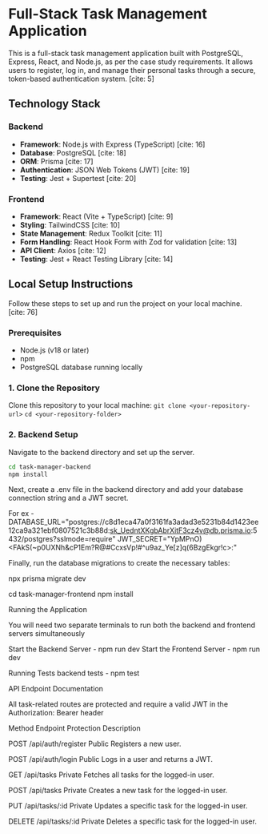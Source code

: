 # Full-Stack Task Management Application

This is a full-stack task management application built with PostgreSQL, Express, React, and Node.js, as per the case study requirements. It allows users to register, log in, and manage their personal tasks through a secure, token-based authentication system. [cite: 5]

## Technology Stack

### Backend

- **Framework**: Node.js with Express (TypeScript) [cite: 16]
- **Database**: PostgreSQL [cite: 18]
- **ORM**: Prisma [cite: 17]
- **Authentication**: JSON Web Tokens (JWT) [cite: 19]
- **Testing**: Jest + Supertest [cite: 20]

### Frontend

- **Framework**: React (Vite + TypeScript) [cite: 9]
- **Styling**: TailwindCSS [cite: 10]
- **State Management**: Redux Toolkit [cite: 11]
- **Form Handling**: React Hook Form with Zod for validation [cite: 13]
- **API Client**: Axios [cite: 12]
- **Testing**: Jest + React Testing Library [cite: 14]

## Local Setup Instructions

Follow these steps to set up and run the project on your local machine. [cite: 76]

### Prerequisites

- Node.js (v18 or later)
- npm
- PostgreSQL database running locally

### 1. Clone the Repository

Clone this repository to your local machine:
`git clone <your-repository-url>`
`cd <your-repository-folder>`

### 2. Backend Setup

Navigate to the backend directory and set up the server.

```bash
cd task-manager-backend
npm install
```

Next, create a .env file in the backend directory and add your database connection string and a JWT secret.

For ex -
DATABASE_URL="postgres://c8d1eca47a0f3161fa3adad3e5231b84d1423ee12ca9a321ebf0807521c3b88d:sk_UedntXKgbAbrXitF3cz4v@db.prisma.io:5432/postgres?sslmode=require"
JWT_SECRET="YpMPnO)<FAkS(~p0UXNh&cP1Em?R@#CcxsVp!#^u9az_Ye[z]q(6BzgEkgr!c>:"

Finally, run the database migrations to create the necessary tables:

npx prisma migrate dev

cd task-manager-frontend
npm install

Running the Application

You will need two separate terminals to run both the backend and frontend servers simultaneously

Start the Backend Server - npm run dev
Start the Frontend Server - npm run dev

Running Tests
backend tests - npm test

API Endpoint Documentation

All task-related routes are protected and require a valid JWT in the
Authorization: Bearer <token> header

Method Endpoint Protection Description

POST /api/auth/register Public
Registers a new user.

POST /api/auth/login Public
Logs in a user and returns a JWT.

GET /api/tasks Private
Fetches all tasks for the logged-in user.

POST /api/tasks Private
Creates a new task for the logged-in user.

PUT /api/tasks/:id Private
Updates a specific task for the logged-in user.

DELETE /api/tasks/:id Private
Deletes a specific task for the logged-in user.

